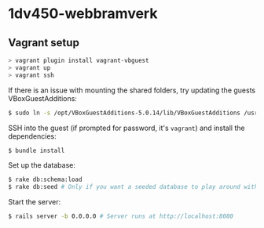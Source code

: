 # 1dv450-webbramverk

## Vagrant setup
``` Powershell
> vagrant plugin install vagrant-vbguest
> vagrant up
> vagrant ssh
```

If there is an issue with mounting the shared folders, try updating the guests VBoxGuestAdditions:
``` Bash
$ sudo ln -s /opt/VBoxGuestAdditions-5.0.14/lib/VBoxGuestAdditions /usr/lib/VBoxGuestAdditions #5.0.14 should match the VBoxGuestAdditions on your host
```

SSH into the guest (if prompted for password, it's `vagrant`) and install the dependencies:
``` Bash
$ bundle install
```

Set up the database:
``` Bash
$ rake db:schema:load
$ rake db:seed # Only if you want a seeded database to play around with!
```

Start the server:
``` Bash
$ rails server -b 0.0.0.0 # Server runs at http://localhost:8080
```
